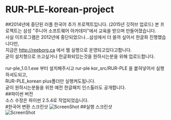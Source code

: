 # RUR-PLE-korean-project
##2014년에 중단된 러플 한국어 추가 프로젝트입니다. (2015년 깃허브 업로드)
본 프로젝트는 삼성 "주니어 소프트웨어 아카데미"에서 교육을 받으며 만들어졌습니다. <br/>
사실 이프로그램은 2012년에 중단되었으나...삼성에서 더 쓸까 싶어서 한글화 진행했습니다만,<br/>
지금은 http://reeborg.ca 에서 웹 실행으로 운영되고있다고합니다.<br/>
굳이 설치형으로 쓰고싶거나 한글화되있는것을 원하시는분을 위해 업로드합니다.<br/>
<br/>
rur-ple_1.0.1.exe 부터 설치해주시고 rur-ple kor_src/RUR-PLE 을 붙혀넣어서 실행하셔도되고, <br/>
RUR-PLE_korean plus폴더만 실행켜도됩니다.<br/>
굳이 원하시는분들을 위한 예전 한글패치 인스톨러도 공개합니다.<br/>
##파이썬 버전<br/>
소스 수정은 파이썬 2.5.4로 작업되었습니다.<br/>
#한국어 변환 스크린샷
![ScreenShot](https://github.com/minwook-shin/RUR-PLE-korean-project/blob/master/%ED%95%9C%EA%B5%AD%EC%96%B4.JPG)
##실행 스크린샷<br/>
![ScreenShot](https://github.com/minwook-shin/RUR-PLE-korean-project/blob/master/%EC%A0%81%EC%9A%A9%EC%8A%A4%ED%81%AC%EB%A6%B0%EC%83%B7.JPG)

